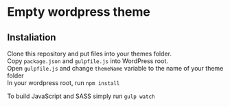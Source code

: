 # Empty wordpress theme

## Instaliation
Clone this repository and put files into your themes folder.  
Copy `package.json` and `gulpfile.js` into WordPress root.  
Open `gulpfile.js` and change `themeName` variable to the name of your theme folder  
In your wordpress root, run `npm install`  

To build JavaScript and SASS simply run `gulp watch`
